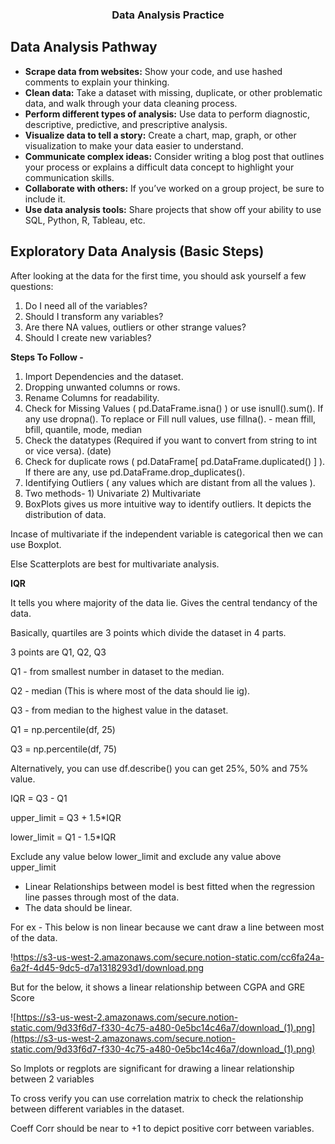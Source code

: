 ### <p align = 'center'>Data Analysis Practice</p>

## Data Analysis Pathway

- **Scrape data from websites:** Show your code, and use hashed comments to explain your thinking.
- **Clean data:** Take a dataset with missing, duplicate, or other problematic data, and walk through your data cleaning process.
- **Perform different types of analysis:** Use data to perform diagnostic, descriptive, predictive, and prescriptive analysis.
- **Visualize data to tell a story:** Create a chart, map, graph, or other visualization to make your data easier to understand.
- **Communicate complex ideas:** Consider writing a blog post that outlines your process or explains a difficult data concept to highlight your communication skills.
- **Collaborate with others:** If you’ve worked on a group project, be sure to include it.
- **Use data analysis tools:** Share projects that show off your ability to use SQL, Python, R, Tableau, etc.

## **Exploratory Data Analysis (Basic Steps)**

After looking at the data for the first time, you should ask yourself a few questions:

1. Do I need all of the variables?
2. Should I transform any variables?
3. Are there NA values, outliers or other strange values?
4. Should I create new variables?

**Steps To Follow -** 

1. Import Dependencies and the dataset.
2. Dropping unwanted columns or rows.
3. Rename Columns for readability.
4. Check for Missing Values ( pd.DataFrame.isna() ) or use isnull().sum(). If any use dropna().
To replace or Fill null values, use fillna(). - mean ffill, bfill, quantile, mode, median
5. Check the datatypes (Required if you want to convert from string to int or vice versa). (date)
6. Check for duplicate rows ( pd.DataFrame[ pd.DataFrame.duplicated() ] ). If there are any, use pd.DataFrame.drop_duplicates().
7. Identifying Outliers ( any values which are distant from all the values ).
8. Two methods- 1) Univariate 2) Multivariate
9. BoxPlots gives us more intuitive way to identify outliers. It depicts the distribution of data.
    
Incase of multivariate if the independent variable is categorical then we can use Boxplot.

Else Scatterplots are best for multivariate analysis.

**IQR**

It tells you where majority of the data lie. Gives the central tendancy of the data.

Basically, quartiles are 3 points which divide the dataset in 4 parts.

3 points are Q1, Q2, Q3

Q1 - from smallest number in dataset to the median.

Q2 - median (This is where most of the data should lie ig).

Q3 - from median to the highest value in the dataset.

Q1 = np.percentile(df, 25)

Q3 = np.percentile(df, 75)

Alternatively, you can use df.describe() you can get 25%, 50% and 75% value.

IQR = Q3 - Q1

upper_limit = Q3 + 1.5*IQR

lower_limit = Q1 - 1.5*IQR

Exclude any value below lower_limit and exclude any value above upper_limit

- Linear Relationships between model is best fitted when the regression line passes through most of the data.
- The data should be linear.

For ex - This below is non linear because we cant draw a line between most of the data.

!https://s3-us-west-2.amazonaws.com/secure.notion-static.com/cc6fa24a-6a2f-4d45-9dc5-d7a1318293d1/download.png

But for the below, it shows a linear relationship between CGPA and GRE Score

![https://s3-us-west-2.amazonaws.com/secure.notion-static.com/9d33f6d7-f330-4c75-a480-0e5bc14c46a7/download_(1).png](https://s3-us-west-2.amazonaws.com/secure.notion-static.com/9d33f6d7-f330-4c75-a480-0e5bc14c46a7/download_(1).png)

So lmplots or regplots are significant for drawing a linear relationship between 2 variables

To cross verify you can use correlation matrix to check the relationship between different variables in the dataset.

Coeff Corr should be near to +1 to depict positive corr between variables.